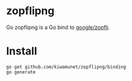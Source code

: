 # zopflipng


Go zopflipng is a Go bind to [google/zopfli](https://github.com/google/zopfli).


# Install

```
go get github.com/kiwamunet/zopflipng/binding
go generate
```
